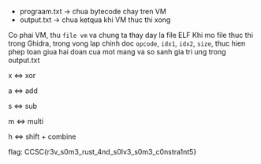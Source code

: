 - prograam.txt -> chua bytecode chay tren VM
- output.txt -> chua ketqua khi VM thuc thi xong

Co phai VM, thu `file vm` va chung ta thay day la file ELF
Khi mo file thuc thi trong Ghidra, trong vong lap chinh doc `opcode`, `idx1`, `idx2`, `size`, thuc hien phep toan giua hai doan cua mot mang va so sanh gia tri ung trong output.txt

x <=> xor

a <=> add

s <=> sub

m <=> multi

h <=> shift + combine

flag: CCSC{r3v_s0m3_rust_4nd_s0lv3_s0m3_c0nstra1nt5}
